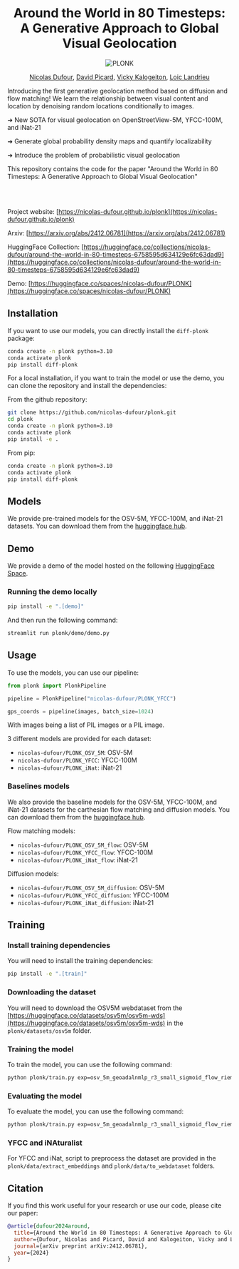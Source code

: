 <div align="center">

# Around the World in 80 Timesteps: <br>A Generative Approach to Global Visual Geolocation

![PLONK](/.media/teaser.png)

<a href="https://nicolas-dufour.github.io/" >Nicolas Dufour</a>, <a href="https://davidpicard.github.io/" >David Picard</a>, <a href="https://vicky.kalogeiton.info/" >Vicky Kalogeiton</a>, <a href="https://loiclandrieu.com/" >Loic Landrieu</a>
</div>

Introducing the first generative geolocation method based on diffusion and flow matching! We learn the relationship between visual content and location by denoising random locations conditionally to images.

➜ New SOTA for visual geolocation on OpenStreetView-5M, YFCC-100M, and iNat-21

➜ Generate global probability density maps and quantify localizability

➜ Introduce the problem of probabilistic visual geolocation

This repository contains the code for the paper "Around the World in 80 Timesteps: A Generative Approach to Global Visual Geolocation"

<br>
<br>

Project website: [https://nicolas-dufour.github.io/plonk](https://nicolas-dufour.github.io/plonk)

Arxiv: [https://arxiv.org/abs/2412.06781](https://arxiv.org/abs/2412.06781)

HuggingFace Collection: [https://huggingface.co/collections/nicolas-dufour/around-the-world-in-80-timesteps-6758595d634129e6fc63dad9](https://huggingface.co/collections/nicolas-dufour/around-the-world-in-80-timesteps-6758595d634129e6fc63dad9)

Demo: [https://huggingface.co/spaces/nicolas-dufour/PLONK](https://huggingface.co/spaces/nicolas-dufour/PLONK)

##  Installation
If you want to use our models, you can directly install the `diff-plonk` package:
```bash
conda create -n plonk python=3.10
conda activate plonk
pip install diff-plonk
```

For a local installation, if you want to train the model or use the demo, you can clone the repository and install the dependencies:


From the github repository:
```bash
git clone https://github.com/nicolas-dufour/plonk.git
cd plonk
conda create -n plonk python=3.10
conda activate plonk
pip install -e .
```

From pip:
```bash
conda create -n plonk python=3.10
conda activate plonk
pip install diff-plonk
```

## Models

We provide pre-trained models for the OSV-5M, YFCC-100M, and iNat-21 datasets. You can download them from the [huggingface hub](https://huggingface.co/collections/nicolas-dufour/around-the-world-in-80-timesteps-6758595d634129e6fc63dad9).

## Demo

We provide a demo of the model hosted on the following [HuggingFace Space](https://huggingface.co/spaces/nicolas-dufour/PLONK).

### Running the demo locally

```bash
pip install -e ".[demo]"
```

And then run the following command:

```bash
streamlit run plonk/demo/demo.py 
```

## Usage

To use the models, you can use our pipeline:

```python
from plonk import PlonkPipeline

pipeline = PlonkPipeline("nicolas-dufour/PLONK_YFCC")

gps_coords = pipeline(images, batch_size=1024)
```
With images being a list of PIL images or a PIL image.

3 different models are provided for each dataset:

- `nicolas-dufour/PLONK_OSV_5M`: OSV-5M
- `nicolas-dufour/PLONK_YFCC`: YFCC-100M
- `nicolas-dufour/PLONK_iNat`: iNat-21

### Baselines models
We also provide the baseline models for the OSV-5M, YFCC-100M, and iNat-21 datasets for the carthesian flow matching and diffusion models. You can download them from the [huggingface hub](https://huggingface.co/collections/nicolas-dufour/around-the-world-in-80-timesteps-6758595d634129e6fc63dad9).

Flow matching models:

- `nicolas-dufour/PLONK_OSV_5M_flow`: OSV-5M
- `nicolas-dufour/PLONK_YFCC_flow`: YFCC-100M
- `nicolas-dufour/PLONK_iNat_flow`: iNat-21

Diffusion models:

- `nicolas-dufour/PLONK_OSV_5M_diffusion`: OSV-5M
- `nicolas-dufour/PLONK_YFCC_diffusion`: YFCC-100M
- `nicolas-dufour/PLONK_iNat_diffusion`: iNat-21

## Training
### Install training dependencies
You will need to install the training dependencies:
```bash
pip install -e ".[train]"
```

### Downloading the dataset
You will need to download the OSV5M webdataset from the [https://huggingface.co/datasets/osv5m/osv5m-wds](https://huggingface.co/datasets/osv5m/osv5m-wds) in the `plonk/datasets/osv5m` folder.

### Training the model
To train the model, you can use the following command:

```bash
python plonk/train.py exp=osv_5m_geoadalnmlp_r3_small_sigmoid_flow_riemann mode=traineval experiment_name=My_OSV_5M_Experiment
```
### Evaluating the model
To evaluate the model, you can use the following command:

```bash
python plonk/train.py exp=osv_5m_geoadalnmlp_r3_small_sigmoid_flow_riemann mode=eval experiment_name=My_OSV_5M_Experiment
```

### YFCC and iNAturalist
For YFCC and iNat, script to preprocess the dataset are provided in the `plonk/data/extract_embeddings` and `plonk/data/to_webdataset` folders.

## Citation

If you find this work useful for your research or use our code, please cite our paper:

```bibtex
@article{dufour2024around,
  title={Around the World in 80 Timesteps: A Generative Approach to Global Visual Geolocation},
  author={Dufour, Nicolas and Picard, David and Kalogeiton, Vicky and Landrieu, Loic},
  journal={arXiv preprint arXiv:2412.06781},
  year={2024}
}
```

